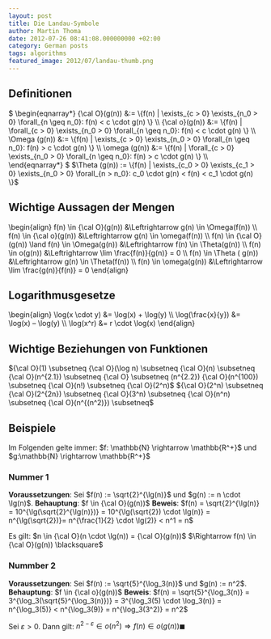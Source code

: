 ```yaml
---
layout: post
title: Die Landau-Symbole
author: Martin Thoma
date: 2012-07-26 08:41:08.000000000 +02:00
category: German posts
tags: algorithms
featured_image: 2012/07/landau-thumb.png
---
```

<h2>Definitionen</h2>
$
\begin{eqnarray*}
  {\cal O}(g(n)) &:= \{f(n) | \exists_{c > 0} \exists_{n_0 > 0} \forall_{n \geq n_0}: f(n) < c \cdot g(n) \} \\
  {\cal o}(g(n)) &:= \{f(n) | \forall_{c > 0} \exists_{n_0 > 0} \forall_{n \geq n_0}: f(n) < c \cdot g(n) \} \\
  \Omega (g(n))  &:= \{f(n) | \exists_{c > 0} \exists_{n_0 > 0} \forall_{n \geq n_0}: f(n) > c \cdot g(n) \} \\
  \omega (g(n))  &:= \{f(n) | \forall_{c > 0} \exists_{n_0 > 0} \forall_{n \geq n_0}: f(n) > c \cdot g(n) \} \\
\end{eqnarray*}
$
$\Theta (g(n))  := \{f(n) | \exists_{c_0 > 0} \exists_{c_1 > 0} \exists_{n_0 > 0} \forall_{n > n_0}: c_0 \cdot g(n) < f(n) < c_1 \cdot g(n) \}$

<h2>Wichtige Aussagen der Mengen</h2>
\begin{align}
f(n) \in {\cal O}(g(n)) &\Leftrightarrow g(n) \in \Omega(f(n)) \\
f(n) \in {\cal o}(g(n)) &\Leftrightarrow g(n) \in \omega(f(n)) \\
f(n) \in {\cal O}(g(n)) \land f(n) \in \Omega(g(n)) &\Leftrightarrow f(n) \in \Theta(g(n)) \\
f(n) \in o(g(n))        &\Leftrightarrow \lim \frac{f(n)}{g(n)} = 0 \\
f(n) \in \Theta ( g(n)) &\Leftrightarrow g(n) \in \Theta(f(n)) \\
f(n) \in \omega(g(n))   &\Leftrightarrow \lim \frac{g(n)}{f(n)} = 0
\end{align}

<h2>Logarithmusgesetze</h2>
\begin{align}
  \log(x \cdot y)   &= \log(x) + \log(y) \\
  \log(\frac{x}{y}) &= \log(x) &ndash; \log(y) \\
  \log(x^r)         &= r \cdot \log(x)
\end{align}


<h2>Wichtige Beziehungen von Funktionen</h2>
${\cal O}(1) \subsetneq {\cal O}(\log n) \subsetneq {\cal O}(n) \subsetneq {\cal O}(n^{2.1}) \subsetneq {\cal O} \subsetneq (n^{2.2}) {\cal O}(n^{100}) \subsetneq {\cal O}(n!) \subsetneq {\cal O}(2^n)$
${\cal O}(2^n) \subsetneq {\cal O}(2^{2n}) \subsetneq {\cal O}(3^n) \subsetneq {\cal O}(n^n) \subsetneq {\cal O}(n^{(n^2)}) \subsetneq$

<h2>Beispiele</h2>
Im Folgenden gelte immer:
$f: \mathbb{N} \rightarrow \mathbb{R^+}$ und $g:\mathbb{N} \rightarrow \mathbb{R^+}$

<h3>Nummer 1</h3>
<strong>Voraussetzungen</strong>:
Sei $f(n) := \sqrt{2}^{\lg(n)}$ und $g(n) := n \cdot \lg(n)$.
<strong>Behauptung</strong>: $f \in {\cal O}(g(n))$
<strong>Beweis</strong>:
$f(n) = \sqrt{2}^{\lg(n)} = 10^{\lg(\sqrt{2}^{\lg(n)})} = 10^{\lg(\sqrt{2}) \cdot \lg(n)} = n^{\lg(\sqrt{2})}= n^{\frac{1}{2} \cdot \lg(2)} < n^1 = n$

Es gilt: $n \in {\cal O}(n \cdot \lg(n)) = {\cal O}(g(n))$
$\Rightarrow f(n) \in {\cal O}(g(n)) \blacksquare$

<h3>Nummber 2</h3>
<strong>Voraussetzungen</strong>:
Sei $f(n) := \sqrt{5}^{\log_3(n)}$ und $g(n) := n^2$.
<strong>Behauptung</strong>: $f \in {\cal o}(g(n))$
<strong>Beweis</strong>:
$f(n) = \sqrt{5}^{\log_3(n)} = 3^{\log_3(\sqrt{5}^{\log_3(n)})} = 3^{\log_3(5) \cdot \log_3(n)} = n^{\log_3(5)} < n^{\log_3(9)} = n^{\log_3(3^2)} = n^2$

Sei $\varepsilon > 0$. Dann gilt:
$n^{2- \varepsilon} \in o(n^2) \Rightarrow f(n) \in o(g(n)) \blacksquare$
